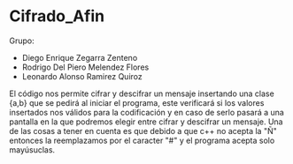 # Cifrado_Afin

Grupo:
- Diego Enrique Zegarra Zenteno
- Rodrigo Del Piero Melendez Flores
- Leonardo Alonso Ramirez Quiroz

El código nos permite cifrar y descifrar un mensaje insertando una clase {a,b} que se pedirá al iniciar el programa, este verificará si los valores insertados nos válidos para la codificación y en caso de serlo pasará a una pantalla en la que podremos elegir entre cifrar y descifrar un mensaje. 
Una de las cosas a tener en cuenta es que debido a que c++ no acepta la "Ñ" entonces la reemplazamos por el caracter "#" y el programa acepta solo mayúsuclas.
